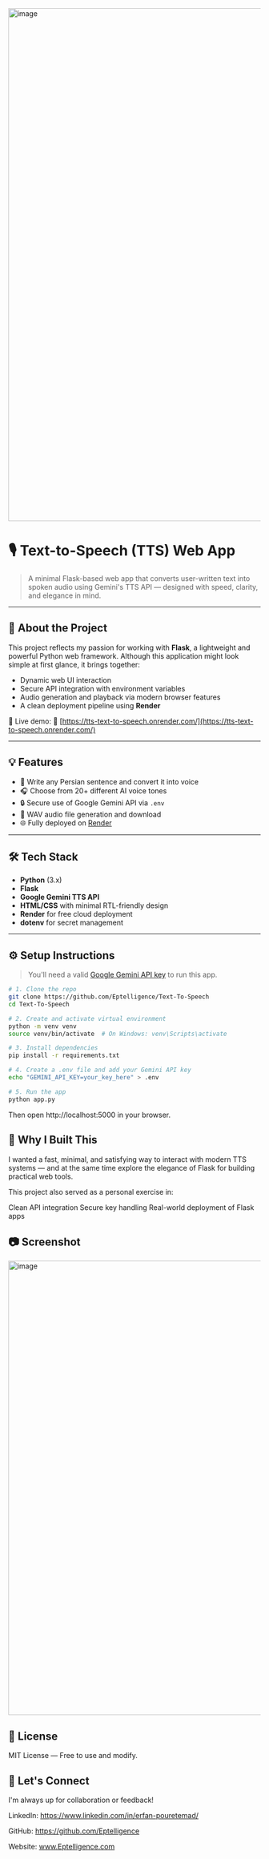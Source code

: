 <img width="1536" height="1024" alt="image" src="https://github.com/user-attachments/assets/feaf68ba-193d-41dd-addb-9256b57ea2d9" />


# 🎙️ Text-to-Speech (TTS) Web App

> A minimal Flask-based web app that converts user-written text into spoken audio using Gemini's TTS API — designed with speed, clarity, and elegance in mind.

---

## 🌟 About the Project

This project reflects my passion for working with **Flask**, a lightweight and powerful Python web framework.
Although this application might look simple at first glance, it brings together:

- Dynamic web UI interaction
- Secure API integration with environment variables
- Audio generation and playback via modern browser features
- A clean deployment pipeline using **Render**

🚀 Live demo:
🔗 [https://tts-text-to-speech.onrender.com/](https://tts-text-to-speech.onrender.com/)

---

## 💡 Features

- 📝 Write any Persian sentence and convert it into voice
- 🎧 Choose from 20+ different AI voice tones
- 🔒 Secure use of Google Gemini API via `.env`
- 📁 WAV audio file generation and download
- 🌐 Fully deployed on [Render](https://render.com/)

---

## 🛠️ Tech Stack

- **Python** (3.x)
- **Flask**
- **Google Gemini TTS API**
- **HTML/CSS** with minimal RTL-friendly design
- **Render** for free cloud deployment
- **dotenv** for secret management

---

## ⚙️ Setup Instructions

> You'll need a valid [Google Gemini API key](https://makersuite.google.com/app) to run this app.

```bash
# 1. Clone the repo
git clone https://github.com/Eptelligence/Text-To-Speech
cd Text-To-Speech

# 2. Create and activate virtual environment
python -m venv venv
source venv/bin/activate  # On Windows: venv\Scripts\activate

# 3. Install dependencies
pip install -r requirements.txt

# 4. Create a .env file and add your Gemini API key
echo "GEMINI_API_KEY=your_key_here" > .env

# 5. Run the app
python app.py
```
Then open http://localhost:5000 in your browser.


 ## 📌 Why I Built This
 
I wanted a fast, minimal, and satisfying way to interact with modern TTS systems —
and at the same time explore the elegance of Flask for building practical web tools.

This project also served as a personal exercise in:

Clean API integration
Secure key handling
Real-world deployment of Flask apps


## 📷 Screenshot
<img width="1919" height="907" alt="image" src="https://github.com/user-attachments/assets/95a75c3b-b779-4b0b-9448-4156970f03a4" />


## 📄 License
MIT License — Free to use and modify.


## 🤝 Let's Connect
I'm always up for collaboration or feedback!

LinkedIn: https://www.linkedin.com/in/erfan-pouretemad/

GitHub: https://github.com/Eptelligence

Website: www.Eptelligence.com
